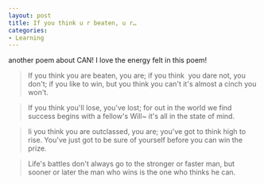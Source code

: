 ```yaml
---
layout: post
title: If you think u r beaten, u r…
categories:
- Learning
---
```



another poem about CAN! I love the energy felt in this poem!

>

> If you think you are beaten, you are;
if you think  you dare not, you don't;
if you like to win, but you think you can't
it's almost a cinch you won't.

> If you think you'll lose, you've lost;
for out in the world we find
success begins with a fellow's Will~
it's all in the state of mind.

> Ii you think you are outclassed, you are;
you've got to think high to rise.
You've just got to be sure of yourself
before you can win the prize.

> Life's battles don't always go
to the stronger or faster man,
but sooner or later the man who wins
is the one who thinks he can.
